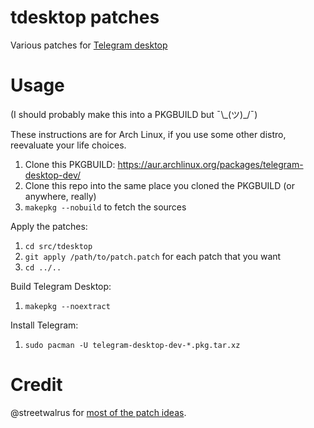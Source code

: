 # tdesktop patches
Various patches for [Telegram desktop](https://github.com/telegramdesktop/tdesktop/)

# Usage
(I should probably make this into a PKGBUILD but ¯\\\_(ツ)\_/¯)

These instructions are for Arch Linux, if you use some other distro, reevaluate
your life choices.

1. Clone this PKGBUILD: https://aur.archlinux.org/packages/telegram-desktop-dev/
1. Clone this repo into the same place you cloned the PKGBUILD (or anywhere,
   really)
1. `makepkg --nobuild` to fetch the sources

Apply the patches:
1. `cd src/tdesktop`
1. `git apply /path/to/patch.patch` for each patch that you want
1. `cd ../..`

Build Telegram Desktop:
1. `makepkg --noextract`

Install Telegram:
1. `sudo pacman -U telegram-desktop-dev-*.pkg.tar.xz`

# Credit
@streetwalrus for [most of the patch ideas](https://github.com/Streetwalrus/dotfiles/blob/571c41d7db651c42068a8101389074027d5ce732/scripts/telegram-desktop).
